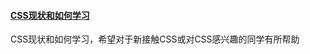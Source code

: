 
#### [CSS现状和如何学习](https://mp.weixin.qq.com/s/1Zg1sQyP186UNpr2GtDvqw)
CSS现状和如何学习，希望对于新接触CSS或对CSS感兴趣的同学有所帮助
